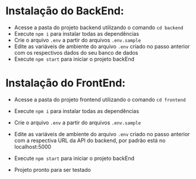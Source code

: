 # Instalação do BackEnd:

- Acesse a pasta do projeto backend utilizando o comando `cd backend`
- Execute `npm i` para instalar todas as dependências
- Crie o arquivo `.env` a partir do arquivos `.env.sample`
- Edite as variáveis de ambiente do arquivo `.env` criado no passo anterior com os respectivos dados do seu banco de dados
- Execute `npm start` para iniciar o projeto backEnd

# Instalação do FrontEnd:

- Acesse a pasta do projeto frontend utilizando o comando `cd frontend`
- Execute `npm i` para instalar todas as dependências
- Crie o arquivo `.env` a partir do arquivos `.env.sample`
- Edite as variáveis de ambiente do arquivo `.env` criado no passo anterior com a respectiva URL da API do backend, por padrão está no localhost:5000
- Execute `npm start` para iniciar o projeto backEnd

- Projeto pronto para ser testado
